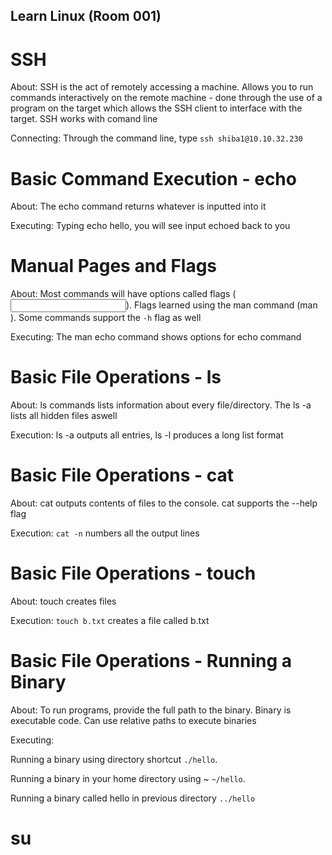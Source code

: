 ## Learn Linux (Room 001)

# SSH

About: SSH is the act of remotely accessing a machine. Allows you to run commands interactively on the remote machine - done through the use of a program on the target which allows the SSH client to interface with the target. SSH works with comand line

Connecting: Through the command line, type `ssh shiba1@10.10.32.230`

# Basic Command Execution - echo

About: The echo command returns whatever is inputted into it

Executing: Typing echo hello, you will see input echoed back to you

# Manual Pages and Flags

About: Most commands will have options called flags (<command> <flag> <input>). Flags learned using the man command (man <command>). Some commands support the `-h` flag as well

Executing: The man echo command shows options for echo command

# Basic File Operations - ls

About: ls commands lists information about every file/directory. The ls -a lists all hidden files aswell

Execution: ls -a outputs all entries, ls -l produces a long list format

# Basic File Operations - cat

About: cat outputs contents of files to the console. cat supports the --help flag

Execution: `cat -n` numbers all the output lines

# Basic File Operations - touch

About: touch creates files

Execution: `touch b.txt` creates a file called b.txt

# Basic File Operations - Running a Binary

About: To run programs, provide the full path to the binary. Binary is executable code. Can use relative paths to execute binaries

Executing: 

Running a binary using directory shortcut `./hello`. 

Running a binary in your home directory using ~ `~/hello`.

Running a binary called hello in previous directory `../hello`


# su



